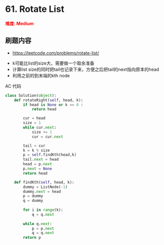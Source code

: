 
# 61. Rotate List

**<font color=red>难度: Medium</font>**

## 刷题内容
* https://leetcode.com/problems/rotate-list/


- k可能比list的size大，需要做一个取余准备
- 计算list size的同时把tail也记录下来，方便之后把tail的next指向原本的head
- 利用之前的到末端的kth node


AC 代码

```python
class Solution(object):
    def rotateRight(self, head, k):
        if head is None or k == 0 :
            return head

        cur = head
        size = 1
        while cur.next:
            size += 1
            cur = cur.next

        tail = cur
        k = k % size
        p = self.findKth(head,k)
        tail.next = head
        head = p.next
        p.next = None
        return head

    def findKth(self, head, k):
        dummy = ListNode(-1)
        dummy.next = head
        p = dummy
        q = dummy
        
        for i in range(k):
            q = q.next
            
        while q.next:
            p = p.next
            q = q.next
        return p
```
